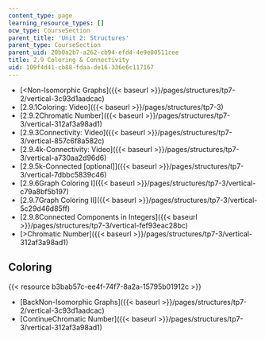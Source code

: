 ```yaml
---
content_type: page
learning_resource_types: []
ocw_type: CourseSection
parent_title: 'Unit 2: Structures'
parent_type: CourseSection
parent_uid: 20b0a2b7-a262-cb94-efd4-4e9e00511cee
title: 2.9 Coloring & Connectivity
uid: 109f4d41-cb88-fdaa-de16-336e6c117167
---
```


*   [\<Non-Isomorphic Graphs]({{< baseurl >}}/pages/structures/tp7-2/vertical-3c93d1aadcac)
*   [2.9.1Coloring: Video]({{< baseurl >}}/pages/structures/tp7-3)
*   [2.9.2Chromatic Number]({{< baseurl >}}/pages/structures/tp7-3/vertical-312af3a98ad1)
*   [2.9.3Connectivity: Video]({{< baseurl >}}/pages/structures/tp7-3/vertical-857c6f8a582c)
*   [2.9.4k-Connectivity: Video]({{< baseurl >}}/pages/structures/tp7-3/vertical-a730aa2d96d6)
*   [2.9.5k-Connected \[optional\]]({{< baseurl >}}/pages/structures/tp7-3/vertical-7dbbc5839c46)
*   [2.9.6Graph Coloring I]({{< baseurl >}}/pages/structures/tp7-3/vertical-c79a8bf5b197)
*   [2.9.7Graph Coloring II]({{< baseurl >}}/pages/structures/tp7-3/vertical-5c29d46d85ff)
*   [2.9.8Connected Components in Integers]({{< baseurl >}}/pages/structures/tp7-3/vertical-fef93eac28bc)
*   [\>Chromatic Number]({{< baseurl >}}/pages/structures/tp7-3/vertical-312af3a98ad1)

Coloring
--------

{{< resource b3bab57c-ee4f-74f7-8a2a-15795b01912c >}}

*   [BackNon-Isomorphic Graphs]({{< baseurl >}}/pages/structures/tp7-2/vertical-3c93d1aadcac)
*   [ContinueChromatic Number]({{< baseurl >}}/pages/structures/tp7-3/vertical-312af3a98ad1)
